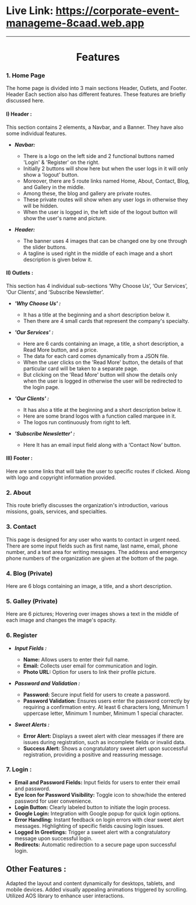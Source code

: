 # Live Link: https://corporate-event-manageme-8caad.web.app
***

<h1 align="center">Features</h1>

### **1. Home Page**
The home page is divided into 3 main sections Header, Outlets, and Footer. Header Each section also has different features. These features are briefly discussed here.

#### **I)	Header :**
This section contains 2 elements, a Navbar, and a Banner. They have also some individual features.

- ***Navbar:*** 
    - There is a logo on the left side and 2 functional buttons named 'Login' & 'Register' on the right. 
    - Initially 2 buttons will show here but when the user logs in it will only show a 'logout' button.
    - Moreover, there are 5 route links named Home, About, Contact, Blog, and Gallery in the middle. 
    - Among these, the blog and gallery are private routes. 
    - These private routes will show when any user logs in otherwise they will be hidden. 
    - When the user is logged in, the left side of the logout button will show the user's name and picture.

- ***Header:*** 
    - The banner uses 4 images that can be changed one by one through the slider buttons.
    - A tagline is used right in the middle of each image and a short description is given below it.

#### **II)	Outlets :**
This section has 4 individual sub-sections ‘Why Choose Us’, ‘Our Services’, ‘Our Clients’, and ‘Subscribe Newsletter’.

- ***'Why Choose Us' :***
    - It has a title at the beginning and a short description below it.
    - Then there are 4 small cards that represent the company's specialty.

- ***'Our Services' :*** 
    - Here are 6 cards containing an image, a title, a short description, a Read More button, and a price.
    - The data for each card comes dynamically from a JSON file.
    - When the user clicks on the 'Read More' button, the details of that particular card will be taken to a separate page.
    - But clicking on the 'Read More' button will show the details only when the user is logged in otherwise the user will be redirected to the login page.

- ***'Our Clients' :*** 
    - It has also a title at the beginning and a short description below it.
    - Here are some brand logos with a function called marquee in it.
    - The logos run continuously from right to left.

- ***'Subscribe Newsletter' :***
    - Here It has an email input field along with a ‘Contact Now’ button. 

#### **III)	Footer :**
Here are some links that will take the user to specific routes if clicked. Along with logo and copyright information provided.

### **2.	About**
This route briefly discusses the organization's introduction, various missions, goals, services, and specialties.

### **3.	Contact** 
This page is designed for any user who wants to contact in urgent need. There are some input fields such as first name, last name, email, phone number, and a text area for writing messages. The address and emergency phone numbers of the organization are given at the bottom of the page.

### **4.	Blog (Private)** 
Here are 6 blogs containing an image, a title, and a short description. 

### **5.	Galley (Private)** 
Here are 6 pictures; Hovering over images shows a text in the middle of each image and changes the image's opacity. 

### **6.	Register**
- ***Input Fields :*** 
    - **Name:** Allows users to enter their full name.
    - **Email:** Collects user email for communication and login.
    - **Photo URL:** Option for users to link their profile picture.

- ***Password and Validation :*** 
    - **Password:** Secure input field for users to create a password.
    - **Password Validation:** Ensures users enter the password correctly by requiring a confirmation entry. At least 6 characters long, Minimum 1 uppercase letter, Minimum 1 number, Minimum 1 special character.

- ***Sweet Alerts :*** 
    - **Error Alert:** Displays a sweet alert with clear messages if there are issues during registration, such as incomplete fields or invalid data.
    - **Success Alert:** Shows a congratulatory sweet alert upon successful registration, providing a positive and reassuring message. 

### **7.	Login :**
- **Email and Password Fields:** Input fields for users to enter their email and password.
- **Eye Icon for Password Visibility:** Toggle icon to show/hide the entered password for user convenience. 
- **Login Button:** Clearly labeled button to initiate the login process.
- **Google Login:** Integration with Google popup for quick login options.
- **Error Handling:** Instant feedback on login errors with clear sweet alert messages. Highlighting of specific fields causing login issues. 
- **Logged In Greetings:** Trigger a sweet alert with a congratulatory message upon successful login. 
- **Redirects:** Automatic redirection to a secure page upon successful login.

## **Other Features :**
Adapted the layout and content dynamically for desktops, tablets, and mobile devices. Added visually appealing animations triggered by scrolling. Utilized AOS library to enhance user interactions.